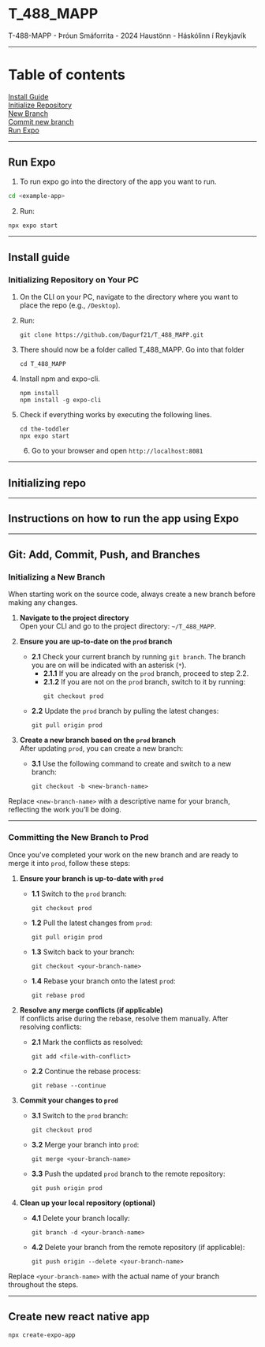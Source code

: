 # T_488_MAPP
T-488-MAPP - Þróun Smáforrita - 2024 Haustönn - Háskólinn í Reykjavík


---
# Table of contents
[Install Guide](#install-guide) <br>
[Initialize Repository](#initializing-repo)<br>
[New Branch](#initializing-a-New-Branch)<br>
[Commit new branch](#committing-the-new-branch-to-prod)<br>
[Run Expo](#run-expo)<br>

---

## Run Expo
1. To run expo go into the directory of the app you want to run.
```bash
cd <example-app>
```
2. Run:
```bash
npx expo start
```

---

## Install guide
### Initializing Repository on Your PC
1. On the CLI on your PC, navigate to the directory where you want to place the repo (e.g., `/Desktop`).
2. Run:  
   ```
   git clone https://github.com/Dagurf21/T_488_MAPP.git
   ```
3. There should now be a folder called T_488_MAPP. Go into that folder
    ```
   cd T_488_MAPP
   ```
4. Install npm and expo-cli.
    ```
   npm install
   npm install -g expo-cli
    ```

5. Check if everything works by executing the following lines.
    ```
   cd the-toddler
   npx expo start
    ```

   6. Go to your browser and open `http://localhost:8081`   
---

## Initializing repo

---

## Instructions on how to run the app using Expo

---

## Git: Add, Commit, Push, and Branches

### Initializing a New Branch
When starting work on the source code, always create a new branch before making any changes.

1. **Navigate to the project directory**  
   Open your CLI and go to the project directory: `~/T_488_MAPP`.

2. **Ensure you are up-to-date on the `prod` branch**  
   - **2.1** Check your current branch by running `git branch`. The branch you are on will be indicated with an asterisk (`*`).  
      - **2.1.1** If you are already on the `prod` branch, proceed to step 2.2.  
      - **2.1.2** If you are not on the `prod` branch, switch to it by running:  
        ```
        git checkout prod
        ```
   - **2.2** Update the `prod` branch by pulling the latest changes:  
       ```
       git pull origin prod
       ```

3. **Create a new branch based on the `prod` branch**  
   After updating `prod`, you can create a new branch:  
   - **3.1** Use the following command to create and switch to a new branch:  
     ```
     git checkout -b <new-branch-name>
     ```

Replace `<new-branch-name>` with a descriptive name for your branch, reflecting the work you’ll be doing.

---


### Committing the New Branch to Prod

Once you've completed your work on the new branch and are ready to merge it into `prod`, follow these steps:

1. **Ensure your branch is up-to-date with `prod`**  
   - **1.1** Switch to the `prod` branch:  
       ```
       git checkout prod
       ```  
   - **1.2** Pull the latest changes from `prod`:  
       ```
       git pull origin prod
       ```  
   - **1.3** Switch back to your branch:  
       ```
       git checkout <your-branch-name>
       ```  
   - **1.4** Rebase your branch onto the latest `prod`:  
       ```
       git rebase prod
       ```

2. **Resolve any merge conflicts (if applicable)**  
   If conflicts arise during the rebase, resolve them manually. After resolving conflicts:  
   - **2.1** Mark the conflicts as resolved:  
       ```
       git add <file-with-conflict>
       ```  
   - **2.2** Continue the rebase process:  
       ```
       git rebase --continue
       ```

3. **Commit your changes to `prod`**  
   - **3.1** Switch to the `prod` branch:  
       ```
       git checkout prod
       ```  
   - **3.2** Merge your branch into `prod`:  
       ```
       git merge <your-branch-name>
       ```  
   - **3.3** Push the updated `prod` branch to the remote repository:  
       ```
       git push origin prod
       ```

4. **Clean up your local repository (optional)**  
   - **4.1** Delete your branch locally:  
       ```
       git branch -d <your-branch-name>
       ```  
   - **4.2** Delete your branch from the remote repository (if applicable):  
       ```
       git push origin --delete <your-branch-name>
       ```
       
Replace `<your-branch-name>` with the actual name of your branch throughout the steps.

---

## Create new react native app
```
npx create-expo-app
```
